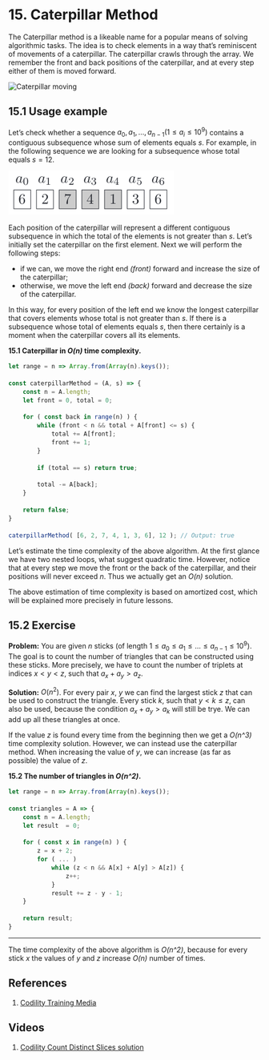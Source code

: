 # 15. Caterpillar Method

The Caterpillar method is a likeable name for a popular means of solving algorithmic tasks. The idea is to check elements in a way that’s reminiscent of movements of a caterpillar. The caterpillar crawls through the array. We remember the front and back positions of the caterpillar, and at every step either of them is moved forward.

![Caterpillar moving](/.attachments/moving-caterpillar.gif)

## 15.1 Usage example

Let’s check whether a sequence ${a_0, a_1, \dots, a_{n − 1} (1 \leq a_i \leq 10^9)}$ contains a contiguous subsequence whose sum of elements equals $s$. For example, in the following sequence we are looking for a subsequence whose total equals $s = 12$.

![Sub-sequence in a sequence](/.attachments/caterpillar-sequence.png)


Each position of the caterpillar will represent a different contiguous subsequence in which the total of the elements is not greater than $s$. Let’s initially set the caterpillar on the first element. Next we will perform the following steps:

 - if we can, we move the right end _(front)_ forward and increase the size of the caterpillar;
 - otherwise, we move the left end _(back)_ forward and decrease the size of the caterpillar.

 In this way, for every position of the left end we know the longest caterpillar that covers elements whose total is not greater than $s$. If there is a subsequence whose total of elements equals $s$, then there certainly is a moment when the caterpillar covers all its elements.

**15.1 Caterpillar in _O(n)_ time complexity.**
```js
let range = n => Array.from(Array(n).keys());

const caterpillarMethod = (A, s) => {
    const n = A.length;
    let front = 0, total = 0;

    for ( const back in range(n) ) {
        while (front < n && total + A[front] <= s) {
            total += A[front];
            front += 1;
        }

        if (total == s) return true;

        total -= A[back];
    }

    return false;
}

caterpillarMethod( [6, 2, 7, 4, 1, 3, 6], 12 ); // Output: true
```

Let’s estimate the time complexity of the above algorithm. At the first glance we have two nested loops, what suggest quadratic time. However, notice that at every step we move the front or the back of the caterpillar, and their positions will never exceed $n$. Thus we actually get an _O(n)_ solution.

The above estimation of time complexity is based on amortized cost, which will be explained more precisely in future lessons.

## 15.2 Exercise

**Problem:** You are given _n_ sticks (of length ${1 \leq a_0 \leq a_1 \leq \dots \leq a_{n − 1} \leq 10^9}$). The goal is to count the number of triangles that can be constructed using these sticks. More precisely, we have to count the number of triplets at indices ${x < y < z}$, such that ${a_x + a_y > a_z}$.

**Solution:** ${O(n^2)}$. For every pair _x_, _y_ we can find the largest stick _z_ that can be used to construct the triangle. Every stick _k_, such that ${y < k \leq z}$, can also be used, because the condition ${a_x + a_y > a_k}$ will still be trye. We can add up all these triangles at once.

If the value _z_ is found every time from the beginning then we get a _O(n^3)_ time complexity solution. However, we can instead use the caterpillar method. When increasing the value of _y_, we can increase (as far as possible) the value of _z_.

**15.2 The number of triangles in _O(n^2)_.**
```js
let range = n => Array.from(Array(n).keys());

const triangles = A => {
    const n = A.length;
    let result  = 0;

    for ( const x in range(n) ) {
        z = x + 2;
        for ( ... )
            while (z < n && A[x] + A[y] > A[z]) {
                z++;
            }
            result += z - y - 1;
    }

    return result;
}
```
___
The time complexity of the above algorithm is _O(n^2)_, because for every stick _x_ the values of _y_ and _z_ increase _O(n)_ number of times.

## References

1. [Codility Training Media](https://codility.com/media/train/13-CaterpillarMethod.pdf)

## Videos

1. [Codility Count Distinct Slices solution](https://youtu.be/6CkGw6u0n9A)